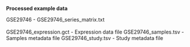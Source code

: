 <b>Processed example data</b>

GSE29746 - GSE29746_series_matrix.txt<br><br>
GSE29746_expression.gct - Expression data file
GSE29746_samples.tsv - Samples metadata file
GSE29746_study.tsv - Study metadata file
